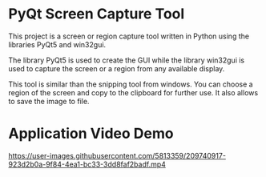 # PyQt Screen Capture Tool

This project is a screen or region capture tool written in Python using the libraries PyQt5 and win32gui.

The library PyQt5 is used to create the GUI while the library win32gui is used to capture the screen
or a region from any available display.

This tool is similar than the snipping tool from windows. You can choose a region of the screen and copy to the
clipboard for further use. It also allows to save the image to file.

# Application Video Demo

https://user-images.githubusercontent.com/5813359/209740917-923d2b0a-9f84-4ea1-bc33-3dd8faf2badf.mp4
